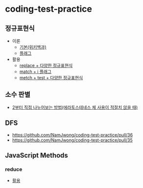 # coding-test-practice

## 정규표현식
- 이론
  - [기본(위키백과)](https://ko.wikipedia.org/wiki/%EC%A0%95%EA%B7%9C_%ED%91%9C%ED%98%84%EC%8B%9D)
  - [플래그](https://developer.mozilla.org/ko/docs/Web/JavaScript/Guide/Regular_Expressions#%ED%94%8C%EB%9E%98%EA%B7%B8%EB%A5%BC_%ED%99%9C%EC%9A%A9%ED%95%9C_%EA%B3%A0%EA%B8%89_%ED%83%90%EC%83%89)
- 활용
  - [replace + 다양한 정규표현식](https://github.com/NamJwong/coding-test-practice/pull/16)
  - [match + i 플래그](https://github.com/NamJwong/coding-test-practice/pull/22)
  - [metch + test + 다양한 정규표현식](https://github.com/NamJwong/coding-test-practice/pull/34)

## 소수 판별
- [2부터 직접 나누어보는 방법(에라토스테네스 체 사용이 적절치 않을 때)](https://github.com/NamJwong/coding-test-practice/pull/36)

## DFS
- https://github.com/NamJwong/coding-test-practice/pull/36
- https://github.com/NamJwong/coding-test-practice/pull/35

## JavaScript Methods
### reduce
- [활용](https://github.com/NamJwong/coding-test-practice/blob/258a180d02e55fb02c008094577a5e8d3012730a/%EC%95%8C%EA%B3%A0%EB%A6%AC%EC%A6%98/%ED%94%84%EB%A1%9C%EA%B7%B8%EB%9E%98%EB%A8%B8%EC%8A%A4/%EC%9D%8C%EC%96%91%20%EB%8D%94%ED%95%98%EA%B8%B0.js)
